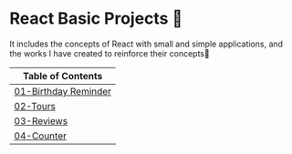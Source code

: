 # React Basic Projects  🥳 

It includes the concepts of React with small and simple applications, and the works I have created to reinforce their concepts👾


| Table of Contents                              |
| -----------------------------------------------|
| [01-Birthday Reminder](#01-birthday-reminder)  |
| [02-Tours](#02-tours)                          |
| [03-Reviews](#03-reviews)                      |
| [04-Counter](#04-counter)                      |

